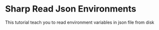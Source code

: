 # Sharp Read Json Environments
This tutorial teach you to read environment variables in json file from disk
